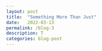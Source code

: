 ```yaml
---
layout: post
title:  "Something More Than Just"
date:   2022-03-13
permalink: /blog-3
description: T
categories: blog-post
---
```

